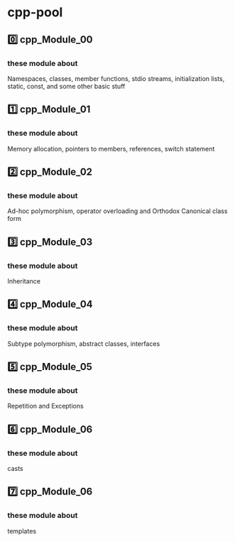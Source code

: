 # cpp-pool

## 0️⃣ cpp_Module_00

### these module about
Namespaces, classes, member functions, stdio streams, initialization lists, static, const, and some other basic
stuff

## 1️⃣ cpp_Module_01

### these module about
Memory allocation, pointers to members, references, switch statement

## 2️⃣ cpp_Module_02

### these module about
Ad-hoc polymorphism, operator overloading and Orthodox Canonical class form

## 3️⃣ cpp_Module_03

### these module about
Inheritance

## 4️⃣ cpp_Module_04

### these module about
Subtype polymorphism, abstract classes, interfaces

## 5️⃣ cpp_Module_05

### these module about
Repetition and Exceptions

## 6️⃣ cpp_Module_06

### these module about
casts

## 7️⃣ cpp_Module_06

### these module about
templates